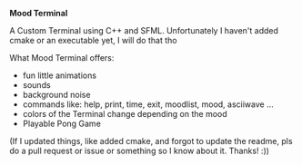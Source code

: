 <b> Mood Terminal </b>

A Custom Terminal using C++ and SFML. 
Unfortunately I haven't added cmake or an executable yet, I will do that tho 

What Mood Terminal offers:
- fun little animations
- sounds
- background noise
- commands like: help, print, time, exit, moodlist, mood, asciiwave ...
- colors of the Terminal change depending on the mood
- Playable Pong Game

(If I updated things, like added cmake, and forgot to update the readme, pls do a pull request or issue or something so I know about it. Thanks! :))
